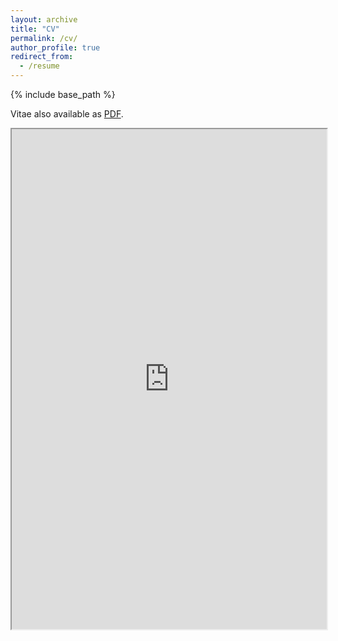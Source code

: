 ```yaml
---
layout: archive
title: "CV"
permalink: /cv/
author_profile: true
redirect_from:
  - /resume
---
```


{% include base_path %}

Vitae also available as [PDF](../files/jcv.pdf).

<iframe src="https://drive.google.com/file/d/1haaQPgAMkOqouNhVPiB8EHmol-okyQOy/preview" width="100%" height = "800"></iframe>

